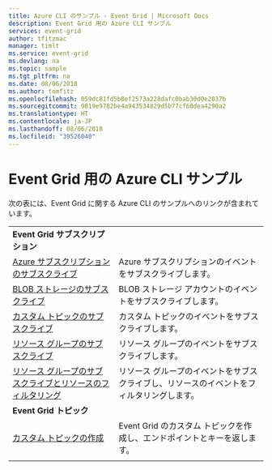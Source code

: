 ```yaml
---
title: Azure CLI のサンプル - Event Grid | Microsoft Docs
description: Event Grid 用の Azure CLI サンプル
services: event-grid
author: tfitzmac
manager: timlt
ms.service: event-grid
ms.devlang: na
ms.topic: sample
ms.tgt_pltfrm: na
ms.date: 08/06/2018
ms.author: tomfitz
ms.openlocfilehash: 059dc81fd5b8ef2573a228dafc0bab30d0e2037b
ms.sourcegitcommit: 9819e9782be4a943534829d5b77cf60dea4290a2
ms.translationtype: HT
ms.contentlocale: ja-JP
ms.lasthandoff: 08/06/2018
ms.locfileid: "39526040"
---
```

# <a name="azure-cli-samples-for-event-grid"></a>Event Grid 用の Azure CLI サンプル

次の表には、Event Grid に関する Azure CLI のサンプルへのリンクが含まれています。

| | |
|-|-|
|**Event Grid サブスクリプション**||
| [Azure サブスクリプションのサブスクライブ](scripts/event-grid-cli-azure-subscription.md)| Azure サブスクリプションのイベントをサブスクライブします。 |
| [BLOB ストレージのサブスクライブ](scripts/event-grid-cli-blob.md)| BLOB ストレージ アカウントのイベントをサブスクライブします。 |
| [カスタム トピックのサブスクライブ](scripts/event-grid-cli-subscribe-custom-topic.md)| カスタム トピックのイベントをサブスクライブします。 |
| [リソース グループのサブスクライブ](scripts/event-grid-cli-resource-group.md)| リソース グループのイベントをサブスクライブします。 |
| [リソース グループのサブスクライブとリソースのフィルタリング](scripts/event-grid-cli-resource-group-filter.md)| リソース グループのイベントをサブスクライブし、リソースのイベントをフィルタリングします。 |
|**Event Grid トピック**||
| [カスタム トピックの作成](scripts/event-grid-cli-create-custom-topic.md) | Event Grid のカスタム トピックを作成し、エンドポイントとキーを返します。  |
| | |
